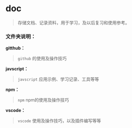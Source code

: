 # doc
 
> 存储文档、记录资料，用于学习，及以后复习和使用参考。

### 文件夹说明：

**gitthub：** 

> `github` 的使用及操作技巧

**javscript：**

> `javscript` 应用示例、学习记录、工具等等

**npm：**

> `npm` npm的使用及操作技巧

**vscode：**

> `vscode` 使用及操作技巧，以及插件编写等等